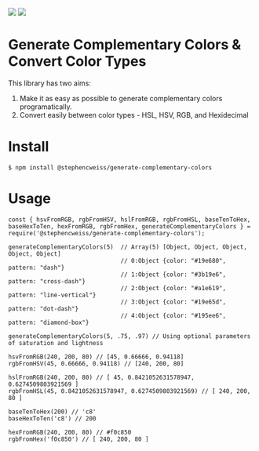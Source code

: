 [![](https://img.shields.io/github/languages/code-size/badges/shields.svg)]([![](https://img.shields.io/npm/v/npm.svg)]([![](https://img.shields.io/github/manifest-json/v/:user/:repo.svg)](https://github.com/stephencweiss/generate-complementary-colors)))
[![](https://img.shields.io/npm/v/npm.svg)]([![](https://img.shields.io/github/manifest-json/v/:user/:repo.svg)](https://github.com/stephencweiss/generate-complementary-colors))


# Generate Complementary Colors & Convert Color Types

This library has two aims:
1. Make it as easy as possible to generate complementary colors programatically.
2. Convert easily between color types - HSL, HSV, RGB, and Hexidecimal

# Install

`$ npm install @stephencweiss/generate-complementary-colors`

# Usage

```
const { hsvFromRGB, rgbFromHSV, hslFromRGB, rgbFromHSL, baseTenToHex, baseHexToTen, hexFromRGB, rgbFromHex, generateComplementaryColors } = require('@stephencweiss/generate-complementary-colors');

generateComplementaryColors(5)  // Array(5) [Object, Object, Object, Object, Object]
                                // 0:Object {color: "#19e680", pattern: "dash"}
                                // 1:Object {color: "#3b19e6", pattern: "cross-dash"}
                                // 2:Object {color: "#a1e619", pattern: "line-vertical"}
                                // 3:Object {color: "#19e65d", pattern: "dot-dash"}
                                // 4:Object {color: "#195ee6", pattern: "diamond-box"}

generateComplementaryColors(5, .75, .97) // Using optional parameters of saturation and lightness

hsvFromRGB(240, 200, 80) // [45, 0.66666, 0.94118]
rgbFromHSV(45, 0.66666, 0.94118) // [240, 200, 80]

hslFromRGB(240, 200, 80) // [ 45, 0.8421052631578947, 0.6274509803921569 ]
rgbFromHSL(45, 0.8421052631578947, 0.6274509803921569) // [ 240, 200, 80 ]

baseTenToHex(200) // 'c8' 
baseHexToTen('c8') // 200 

hexFromRGB(240, 200, 80) // #f0c850
rgbFromHex('f0c850') // [ 240, 200, 80 ]

```
